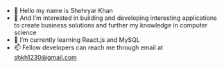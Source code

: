 - 👋 Hello my name is Shehryar Khan
- 👀 And I’m interested in building and developing interesting applications to create business solutions and further my knowledge in computer science
- 🌱 I’m currently learning React.js and MySQL
- 📫 Fellow developers can reach me through email at shkh1230@gmail.com 

